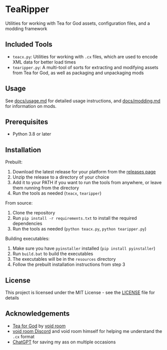 # TeaRipper

Utilities for working with Tea for God assets, configuration files, and a modding framework

## Included Tools

- `teacx.py`: Utilities for working with `.cx` files, which are used to encode XML data for better load times
- `tearipper.py`: A multi-tool of sorts for extracting and modifying assets from Tea for God, as well as packaging and unpackaging mods

## Usage

See [docs/usage.md](docs/usage.md) for detailed usage instructions, and [docs/modding.md](docs/modding.md) for information on mods.

## Prerequisites

- Python 3.8 or later

## Installation

Prebuilt:

1. Download the latest release for your platform from the [releases page](https://github.com/N3rdL0rd/TeaRipper/releases)
2. Unzip the release to a directory of your choice
3. Add it to your PATH if you want to run the tools from anywhere, or leave them running from the directory
4. Run the tools as needed (`teacx`, `tearipper`)

From source:

1. Clone the repository
2. Run `pip install -r requirements.txt` to install the required dependencies
3. Run the tools as needed (`python teacx.py`, `python tearipper.py`)

Building executables:

1. Make sure you have `pyinstaller` installed (`pip install pyinstaller`)
2. Run `build.bat` to build the executables
3. The executables will be in the `resources` directory
4. Follow the prebuilt installation instructions from step 3

## License

This project is licensed under the MIT License - see the [LICENSE](LICENSE) file for details

## Acknowledgements

- [Tea for God](https://void-room.itch.io/tea-for-god) by [void room](https://void-room.itch.io/)
- [void room Discord](https://discord.gg/FFwyf4n) and void room himself for helping me understand the `.cx` format
- [ChatGPT](https://chatgpt.com/) for saving my ass on multiple occasions
